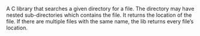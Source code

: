  A C library that searches a given directory for a file. The directory may have nested sub-directories which contains the file. It returns the location of the file. If there are multiple files with the same name, the lib returns every file’s location. 
